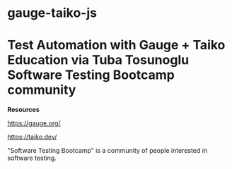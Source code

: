 # gauge-taiko-js

#   Test Automation with Gauge + Taiko Education via Tuba Tosunoglu Software Testing Bootcamp community



**Resources**

https://gauge.org/

https://taiko.dev/



"Software Testing Bootcamp" is a community of people interested in software testing. 

